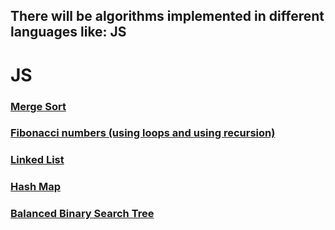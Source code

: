 ## **There will be algorithms implemented in different languages like: JS**

# JS
### [Merge Sort](https://github.com/NewGen2022/algorithms/tree/main/JS/mergeSort.js)
### [Fibonacci numbers (using loops and using recursion)](https://github.com/NewGen2022/algorithms/tree/main/JS/fibonacci.js)
### [Linked List](https://github.com/NewGen2022/algorithms/tree/main/JS/linkedList)
### [Hash Map](https://github.com/NewGen2022/algorithms/tree/main/JS/hashMap)
### [Balanced Binary Search Tree](https://github.com/NewGen2022/algorithms/tree/main/JS/balanced_BST)
